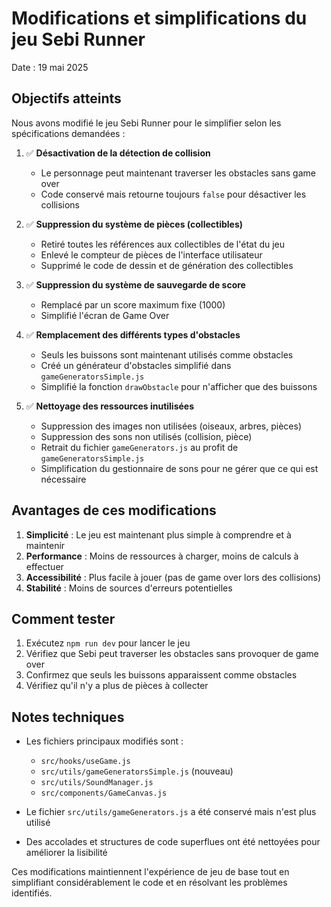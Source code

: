 # Modifications et simplifications du jeu Sebi Runner

Date : 19 mai 2025

## Objectifs atteints

Nous avons modifié le jeu Sebi Runner pour le simplifier selon les spécifications demandées :

1. ✅ **Désactivation de la détection de collision**
   - Le personnage peut maintenant traverser les obstacles sans game over
   - Code conservé mais retourne toujours `false` pour désactiver les collisions

2. ✅ **Suppression du système de pièces (collectibles)**
   - Retiré toutes les références aux collectibles de l'état du jeu
   - Enlevé le compteur de pièces de l'interface utilisateur
   - Supprimé le code de dessin et de génération des collectibles

3. ✅ **Suppression du système de sauvegarde de score**
   - Remplacé par un score maximum fixe (1000)
   - Simplifié l'écran de Game Over

4. ✅ **Remplacement des différents types d'obstacles**
   - Seuls les buissons sont maintenant utilisés comme obstacles
   - Créé un générateur d'obstacles simplifié dans `gameGeneratorsSimple.js`
   - Simplifié la fonction `drawObstacle` pour n'afficher que des buissons

5. ✅ **Nettoyage des ressources inutilisées**
   - Suppression des images non utilisées (oiseaux, arbres, pièces)
   - Suppression des sons non utilisés (collision, pièce)
   - Retrait du fichier `gameGenerators.js` au profit de `gameGeneratorsSimple.js`
   - Simplification du gestionnaire de sons pour ne gérer que ce qui est nécessaire

## Avantages de ces modifications

1. **Simplicité** : Le jeu est maintenant plus simple à comprendre et à maintenir
2. **Performance** : Moins de ressources à charger, moins de calculs à effectuer
3. **Accessibilité** : Plus facile à jouer (pas de game over lors des collisions)
4. **Stabilité** : Moins de sources d'erreurs potentielles

## Comment tester

1. Exécutez `npm run dev` pour lancer le jeu
2. Vérifiez que Sebi peut traverser les obstacles sans provoquer de game over
3. Confirmez que seuls les buissons apparaissent comme obstacles
4. Vérifiez qu'il n'y a plus de pièces à collecter

## Notes techniques

- Les fichiers principaux modifiés sont :
  - `src/hooks/useGame.js`
  - `src/utils/gameGeneratorsSimple.js` (nouveau)
  - `src/utils/SoundManager.js`
  - `src/components/GameCanvas.js`

- Le fichier `src/utils/gameGenerators.js` a été conservé mais n'est plus utilisé

- Des accolades et structures de code superflues ont été nettoyées pour améliorer la lisibilité

Ces modifications maintiennent l'expérience de jeu de base tout en simplifiant considérablement le code et en résolvant les problèmes identifiés.
